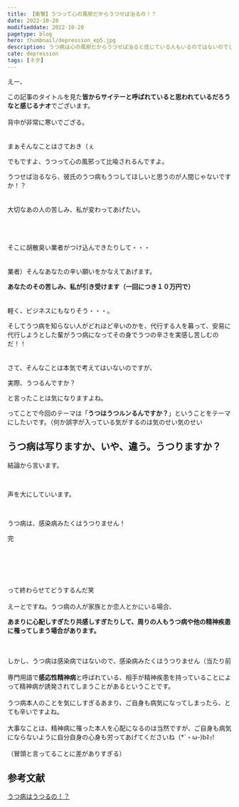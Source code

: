 ```yaml
---
title: 【衝撃】うつって心の風邪だからうつせば治るの！？
date: 2022-10-20
modifieddate: 2022-10-20
pagetype: blog
hero: thumbnail/depression_ep5.jpg
description: うつ病は心の風邪だからうつせば治ると信じている人もいるのではないのでしょうか。その実態に迫ります。
cate: depression
tags: [ネタ]
---
```


えー、

この記事のタイトルを見た<b>皆からサイテーと呼ばれていると思われているだろうなと感じるナオ</b>でございます。
<br>
<br>
背中が非常に寒いでござる。
<br>
<br>
<br>
まぁそんなことはさておき（ぇ

でもですよ、うつって心の風邪って比喩されるんですよ。

うつせば治るなら、彼氏のうつ病もうつしてほしいと思うのが人間じゃないですか！？
<br>
<br>
<br>
<span class="big">大切なあの人の苦しみ、私が変わってあげたい。</span>

<br>
<br>
<br>
そこに胡散臭い業者がつけ込んできたりして・・・
<br>
<br>
<br>
業者）そんなあなたの辛い願いをかなえてあげます。

<b class="red">あなたのその苦しみ、私が引き受けます（一回につき１０万円で）</b>
<br>
<br>
<br>
軽く、ビジネスにもなりそう・・・。

<span class="big teisei">そしてうつ病を知らない人がどれほど辛いのかを、代行する人を募って、安易に代行しようとした輩がうつ病になってその身でうつの辛さを実感し苦しむのだ！！</span>
<br>
<br>
<br>
さて、そんなことは本気で考えてはいないのですが、

実際、うつるんですか？

と言ったことは気になりますよね。

ってことで今回のテーマは「<b class="red">うつはうつ<span class="teisei">ルン</span>るんですか？</b>」ということをテーマにしたいです。（何か誤字が入っている気がするのは気のせい気のせい

## うつ病は写りますか、いや、違う。うつりますか？

結論から言います。

<br>

声を大にしていいます。

<br>

<span class="big">うつ病は、感染病みたくはうつりません！</span>

<span class="right big">完</span>

<br>
<br>
<br>
<br>

って終わらせてどうするんだ笑
<br>
<br>
えーとですね。うつ病の人が家族とか恋人とかにいる場合、

<b>あまりに心配しすぎたり共感しすぎたりして、周りの人もうつ病や他の精神疾患に罹ってしまう場合があります。</b>


<br>
<br>
<span class="big">しかし、うつ病は感染病ではないので、感染病みたくはうつりません（当たり前
</span>
<br>
<br>
専門用語で<b>感応性精神病</b>と呼ばれている、相手が精神疾患を持っていることによって精神病が誘発されてしまうことがあるということです。
<br>
<br>
うつ病本人のことを気にしすぎるあまり、ご自身も病気になってしまったら、とても辛いですよね。
<br>
<br>
<span class="big orange">大事なことは、精神病に罹った本人を心配になるのは当然ですが、ご自身も病気にならないように自分自身の心身も労ってあげてくださいね（*´・ω-)bﾈｯ!</span>
<br>
<br>
<span class="red">（冒頭と言ってることに差がありすぎる）</span>

## 参考文献
[うつ病はうつるの！？](https://www.shinjuku-stress.com/column/psychosomatic/folieadeux/)
